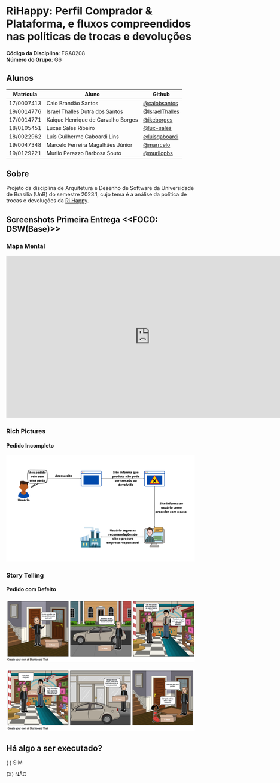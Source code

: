 # RiHappy: Perfil Comprador & Plataforma, e fluxos compreendidos nas políticas de trocas e devoluções

**Código da Disciplina**: FGA0208<br>
**Número do Grupo**: G6<br>

## Alunos

| Matrícula  | Aluno                             | Github                                           |
| ---------- | --------------------------------- | ------------------------------------------------ |
| 17/0007413  | Caio Brandão Santos| [@caiobsantos](https://github.com/caiobsantos)                                                 |
| 19/0014776  | Israel Thalles Dutra dos Santos | [@IsraelThalles](https://github.com/IsraelThalles)                                                 |
| 17/0014771  | Kaique Henrique de Carvalho Borges | [@ikeborges](https://github.com/ikeborges)                                                 |
| 18/0105451  | Lucas Sales Ribeiro  | [@lux-sales](https://github.com/lux-sales) |
| 18/0022962 | Luís Guilherme Gaboardi Lins      | [@luisgaboardi](https://github.com/luisgaboardi) |
| 19/0047348 | Marcelo Ferreira Magalhães Júnior | [@marrcelo](https://github.com/marrcelo)         |
| 19/0129221  | Murilo Perazzo Barbosa Souto      | [@murilopbs](https://github.com/murilopbs)       |





## Sobre

Projeto da disciplina de Arquitetura e Desenho de Software da Universidade de Brasília (UnB) do semestre 2023.1, cujo tema é a análise da política de trocas e devoluções da [Ri Happy](https://www.rihappy.com.br/).

<!-- Contextualize, usando referências, links, e outros materiais como fontes. -->

## Screenshots Primeira Entrega <<FOCO: DSW(Base)>>

### Mapa Mental

<iframe width="768" height="432" src="https://miro.com/app/embed/uXjVMR6SWlc=/?pres=1&frameId=3458764552580686732&embedId=88973401414" frameborder="0" scrolling="no" allow="fullscreen; clipboard-read; clipboard-write" allowfullscreen></iframe>

### Rich Pictures

#### Pedido Incompleto

![Pedido Incompleto](Base/Imagens/RichPictures/Meu_pedido_veio_sem_uma_parte.png)

### Story Telling

#### Pedido com Defeito

![Troca na Loja 1](Base/Imagens/StoryTelling/troca_loja_1.png)

![Troca na Loja 2](Base/Imagens/StoryTelling/troca_loja_2.png)

<!-- Adicione 2 ou mais screenshots em termos de artefatos da Primeira Entrega. -->

<!-- ## Screenshots Segunda Entrega <<FOCO: DSW(Modelagem)>>
Adicione 2 ou mais screenshots em termos de artefatos da Segunda Entrega.

## Screenshots Terceira Entrega <<FOCO: DSW(Padrões de Projeto)>>
Adicione 2 ou mais screenshots em termos de artefatos da Terceira Entrega.

## Screenshots Quarta Entrega (FINAL) <<FOCOS: Arquitetura & Reutilização de Software & PROJETO FINAL>>
Adicione 2 ou mais screenshots em termos de artefatos da Quarta Entrega.

## Descritivo dos Principais Aspectos Técnicos
**Principal(is) Metodologia(s) Adotada(s)**: xxxxxx<br>
**Principais Linguagens Utilizadas e/ou Pretendidas**: xxxxxx<br>
**Principais Tecnologias Utilizadas e/ou Pretendidas**: xxxxxx<br>
**Principal(is) Estilo(s) Arquitetural(is) Adotado(s)**: xxxxxx<br> -->

## Há algo a ser executado?

( ) SIM

(X) NÃO

<!-- Se SIM, insira um manual (ou um script) para auxiliar ainda mais os interessados na execução. -->

<!-- ## Informações Complementares
Quaisquer outras informações adicionais podem ser descritas nessa seção. -->
